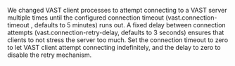 We changed VAST client processes to attempt connecting to a VAST server
multiple times until the configured connection timeout (vast.connection-timeout
, defaults to 5 minutes) runs out. A fixed delay between connection attempts
(vast.connection-retry-delay, defaults to 3 seconds) ensures that clients to
not stress the server too much. Set the connection timeout to zero to let VAST
client attempt connecting indefinitely, and the delay to zero to disable the
retry mechanism.
